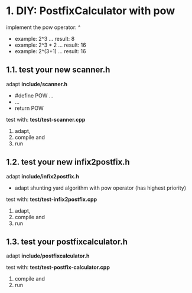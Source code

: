 # 1. DIY: PostfixCalculator with pow

implement the pow operator: ^

- example: 2^3      ... result: 8
- example: 2^3 * 2  ... result: 16
- example: 2^(3+1)  ... result: 16

## 1.1. test your new scanner.h

adapt **include/scanner.h**

- #define POW ...
- ...
- return POW

test with: **test/test-scanner.cpp**

  1. adapt,
  2. compile and
  3. run

## 1.2. test your new infix2postfix.h

adapt **include/infix2postfix.h**

- adapt shunting yard algorithm with pow operator (has highest priority)

test with: **test/test-infix2postfix.cpp**

  1. adapt,
  2. compile and
  3. run

## 1.3. test your postfixcalculator.h

adapt **include/postfixcalculator.h**

test with: **test/test-postfix-calculator.cpp**

  1. compile and
  2. run
